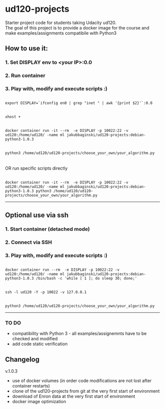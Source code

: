 ud120-projects
==============

Starter project code for students taking Udacity ud120.<br>
The goal of this project is to provide a docker image for the course and make examples/assignments compatibile with Python3<br>

## How to use it:
### 1. Set DISPLAY env to \<your IP\>:0.0
### 2. Run container 
### 3. Play with, modify and execute scripts :)

<code>
export DISPLAY=`ifconfig en0 | grep "inet " | awk '{print $2}'`:0.0
</code><br><code>
xhost +
</code><br><code>
docker container run -it --rm  -e DISPLAY -p 10022:22 -v ud120:/home/ud120/ -name ml jakubbaginski/ud120-projects:debian-python3-1.0.3
</code><br><code>
python3 /home/ud120/ud120-projects/choose_your_own/your_algorithm.py
</code>
<br>
<br>
OR run specific scripts directly
<br><br>
<code>
docker container run -it --rm  -e DISPLAY -p 10022:22 -v ud120:/home/ud120/ -name ml jakubbaginski/ud120-projects:debian-python3-1.0.3 python3 /home/ud120/ud120-projects/choose_your_own/your_algorithm.py
</code>

------------------------------------------------------

## Optional use via ssh
### 1. Start container (detached mode)
### 2. Connect via SSH
### 3. Play with, modify and execute scripts :)

<code>
docker container run --rm  -e DISPLAY -p 10022:22 -v ud120:/home/ud120/ -name ml jakubbaginski/ud120-projects:debian-python3-1.0.3 /bin/bash -c 'while [ 1 ]; do sleep 30; done;'
</code><br><code>
ssh -l ud120 -Y -p 10022 -v 127.0.0.1
</code><br><code>
python3 /home/ud120/ud120-projects/choose_your_own/your_algorithm.py
</code>

------------------------------------------------------

### TO DO
- compatibility with Python 3 - all examples/assignemnts have to be checked and modified<br>
- add code static verification

## Changelog

v.1.0.3
- use of docker volumes (in order code modifications are not lost after container restarts)
- clone of the ud120-projects from git at the very first start of environment
- download of Enron data at the very first start of environment
- docker image optimization
